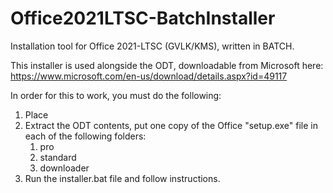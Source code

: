 # Office2021LTSC-BatchInstaller
Installation tool for Office 2021-LTSC (GVLK/KMS), written in BATCH.


This installer is used alongside the ODT, downloadable from Microsoft here: https://www.microsoft.com/en-us/download/details.aspx?id=49117

In order for this to work, you must do the following:

1. Place 
2. Extract the ODT contents, put one copy of the Office "setup.exe" file in each of the following folders:
   1. pro
   2. standard
   3. downloader
3. Run the installer.bat file and follow instructions.    
